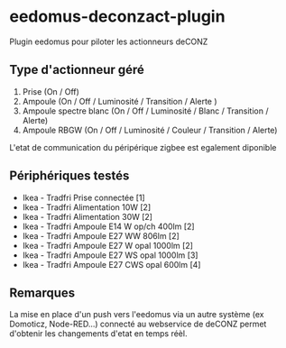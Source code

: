 # eedomus-deconzact-plugin

Plugin eedomus pour piloter les actionneurs deCONZ

## Type d'actionneur géré

1. Prise (On / Off) 
2. Ampoule (On / Off / Luminosité / Transition / Alerte  )
3. Ampoule spectre blanc (On / Off / Luminosité / Blanc / Transition / Alerte)
4. Ampoule RBGW (On / Off / Luminosité / Couleur / Transition / Alerte)

L'etat de communication du péripérique zigbee est egalement diponible

## Périphériques testés 

* Ikea - Tradfri Prise connectée [1]
* Ikea - Tradfri Alimentation 10W [2]
* Ikea - Tradfri Alimentation 30W [2] 
* Ikea - Tradfri Ampoule E14 W op/ch 400lm [2]
* Ikea - Tradfri Ampoule E27 WW 806lm [2]
* Ikea - Tradfri Ampoule E27 W opal 1000lm [2]
* Ikea - Tradfri Ampoule E27 WS opal 1000lm [3]
* Ikea - Tradfri Ampoule E27 CWS opal 600lm [4]

## Remarques 
La mise en place d'un push vers l'eedomus via un autre système (ex Domoticz, Node-RED...) connecté au webservice de deCONZ permet d'obtenir les changements d'etat en temps réèl.

